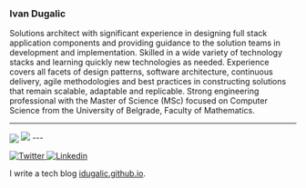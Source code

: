### Ivan Dugalic

<!--
**idugalic/idugalic** is a ✨ _special_ ✨ repository because its `README.md` (this file) appears on your GitHub profile.

Here are some ideas to get you started:

- 🔭 I’m currently working on ...
- 🌱 I’m currently learning ...
- 👯 I’m looking to collaborate on ...
- 🤔 I’m looking for help with ...
- 💬 Ask me about ...
- 📫 How to reach me: ...
- 😄 Pronouns: ...
- ⚡ Fun fact: ...
-->

Solutions architect with significant experience in designing full stack application components and providing guidance to the solution teams in development and implementation. Skilled in a wide variety of technology stacks and learning quickly new technologies as needed. Experience covers all facets of design patterns, software architecture, continuous delivery, agile methodologies and best practices in constructing solutions that remain scalable, adaptable and replicable. Strong engineering professional with the Master of Science (MSc) focused on Computer Science from the University of Belgrade, Faculty of Mathematics. 

---

<img align="center" src="https://github-readme-stats.vercel.app/api?username=idugalic&count_private=true&title_color=FD9047&icon_color=FD9047&text_color=0C2233&custom_title=Ivan+Dugalic's+GitHub+Stats&show_icons=true" />

<img src="https://github-readme-stats.vercel.app/api/top-langs/?username=idugalic"/>
---

<p>
  <a href="https://twitter.com/idugalic">
    <img alt="Twitter" src="https://img.shields.io/badge/Twitter-1DA1F2?logo=twitter&logoColor=white&style=for-the-badge" />
  </a>
  <a href="https://www.linkedin.com/in/idugalic/">
    <img alt="Linkedin" src="https://img.shields.io/badge/linkedin-0077B5?logo=linkedin&logoColor=white&style=for-the-badge" />
  </a>
</p>


I write a tech blog [idugalic.github.io](https://idugalic.github.io/).
